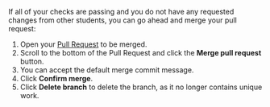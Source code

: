 If all of your checks are passing and you do not have any requested changes from other students, you can go ahead and merge your pull request:

1. Open your [Pull Request](https://github.com/githubschool/open-enrollment-classes-introduction-to-github/pulls) to be merged.
1. Scroll to the bottom of the Pull Request and click the **Merge pull request** button.
1. You can accept the default merge commit message.
1. Click **Confirm merge**.
1. Click **Delete branch** to delete the branch, as it no longer contains unique work.

